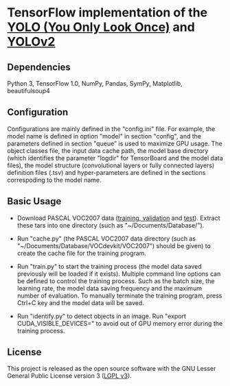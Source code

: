 # TensorFlow implementation of the [YOLO (You Only Look Once)](https://arxiv.org/pdf/1506.02640.pdf) and [YOLOv2](https://arxiv.org/pdf/1612.08242.pdf)

## Dependencies

Python 3, TensorFlow 1.0, NumPy, Pandas, SymPy, Matplotlib, beautifulsoup4

## Configuration

Configurations are mainly defined in the "config.ini" file. For example, the model name is defined in option "model" in section "config", and the parameters defined in section "queue" is used to maximize GPU usage. The object classes file, the input data cache path, the model base directory (which identifies the parameter "logdir" for TensorBoard and the model data files), the model structure (convolutional layers or fully connected layers) definition files (.tsv) and hyper-parameters are defined in the sections correspoding to the model name.

## Basic Usage

- Download PASCAL VOC2007 data ([training, validation](http://host.robots.ox.ac.uk/pascal/VOC/voc2007/VOCtrainval_06-Nov-2007.tar) and [test](http://host.robots.ox.ac.uk/pascal/VOC/voc2007/VOCtest_06-Nov-2007.tar)). Extract these tars into one directory (such as "~/Documents/Database/").

- Run "cache.py" (the PASCAL VOC2007 data directory (such as "~/Documents/Database/VOCdevkit/VOC2007") should be given) to create the cache file for the training program.

- Run "train.py" to start the training process (the model data saved previously will be loaded if it exists). Multiple command line options can be defined to control the training process. Such as the batch size, the learning rate, the model data saving frequency and the maximum number of evaluation. To manually terminate the training program, press Ctrl+C key and the model data will be saved.

- Run "identify.py" to detect objects in an image. Run "export CUDA_VISIBLE_DEVICES=" to avoid out of GPU memory error during the training process.

## License

This project is released as the open source software with the GNU Lesser General Public License version 3 ([LGPL v3](http://www.gnu.org/licenses/lgpl-3.0.html)).
